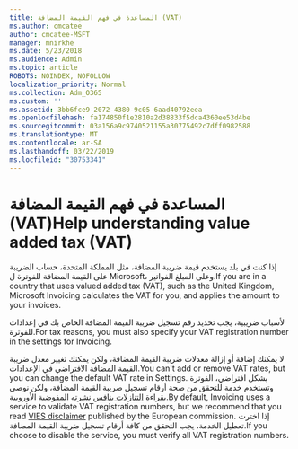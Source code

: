```yaml
---
title: المساعدة في فهم القيمة المضافة (VAT)
ms.author: cmcatee
author: cmcatee-MSFT
manager: mnirkhe
ms.date: 5/23/2018
ms.audience: Admin
ms.topic: article
ROBOTS: NOINDEX, NOFOLLOW
localization_priority: Normal
ms.collection: Adm_O365
ms.custom: ''
ms.assetid: 3bb6fce9-2072-4380-9c05-6aad40792eea
ms.openlocfilehash: fa174850f1e2810a2d38833f5dca4360ee53d4be
ms.sourcegitcommit: 03a156a9c9740521155a30775492c7dff0982588
ms.translationtype: MT
ms.contentlocale: ar-SA
ms.lasthandoff: 03/22/2019
ms.locfileid: "30753341"
---
```

# <a name="help-understanding-value-added-tax-vat"></a><span data-ttu-id="2fc7b-102">المساعدة في فهم القيمة المضافة (VAT)</span><span class="sxs-lookup"><span data-stu-id="2fc7b-102">Help understanding value added tax (VAT)</span></span>

<span data-ttu-id="2fc7b-103">إذا كنت في بلد يستخدم قيمة ضريبة المضافة، مثل المملكة المتحدة، حساب الضريبة على القيمة المضافة للفوترة ل Microsoft، وعلى المبلغ الفواتير.</span><span class="sxs-lookup"><span data-stu-id="2fc7b-103">If you are in a country that uses valued added tax (VAT), such as the United Kingdom, Microsoft Invoicing calculates the VAT for you, and applies the amount to your invoices.</span></span>
  
<span data-ttu-id="2fc7b-104">لأسباب ضريبية، يجب تحديد رقم تسجيل ضريبة القيمة المضافة الخاص بك في إعدادات للفوترة.</span><span class="sxs-lookup"><span data-stu-id="2fc7b-104">For tax reasons, you must also specify your VAT registration number in the settings for Invoicing.</span></span>
  
<span data-ttu-id="2fc7b-105">لا يمكنك إضافة أو إزالة معدلات ضريبة القيمة المضافة، ولكن يمكنك تغيير معدل ضريبة القيمة المضافة الافتراضي في الإعدادات.</span><span class="sxs-lookup"><span data-stu-id="2fc7b-105">You can't add or remove VAT rates, but you can change the default VAT rate in Settings.</span></span> <span data-ttu-id="2fc7b-106">بشكل افتراضي، الفوترة وتستخدم خدمة للتحقق من صحة أرقام تسجيل ضريبة القيمة المضافة، ولكن نوصي بقراءة [التنازلات ينافس](https://go.microsoft.com/fwlink/?LinkID=841741) نشرته المفوضية الأوروبية.</span><span class="sxs-lookup"><span data-stu-id="2fc7b-106">By default, Invoicing uses a service to validate VAT registration numbers, but we recommend that you read [VIES disclaimer](https://go.microsoft.com/fwlink/?LinkID=841741) published by the European commission.</span></span> <span data-ttu-id="2fc7b-107">إذا اخترت تعطيل الخدمة، يجب التحقق من كافة أرقام تسجيل ضريبة القيمة المضافة.</span><span class="sxs-lookup"><span data-stu-id="2fc7b-107">If you choose to disable the service, you must verify all VAT registration numbers.</span></span> 
  

